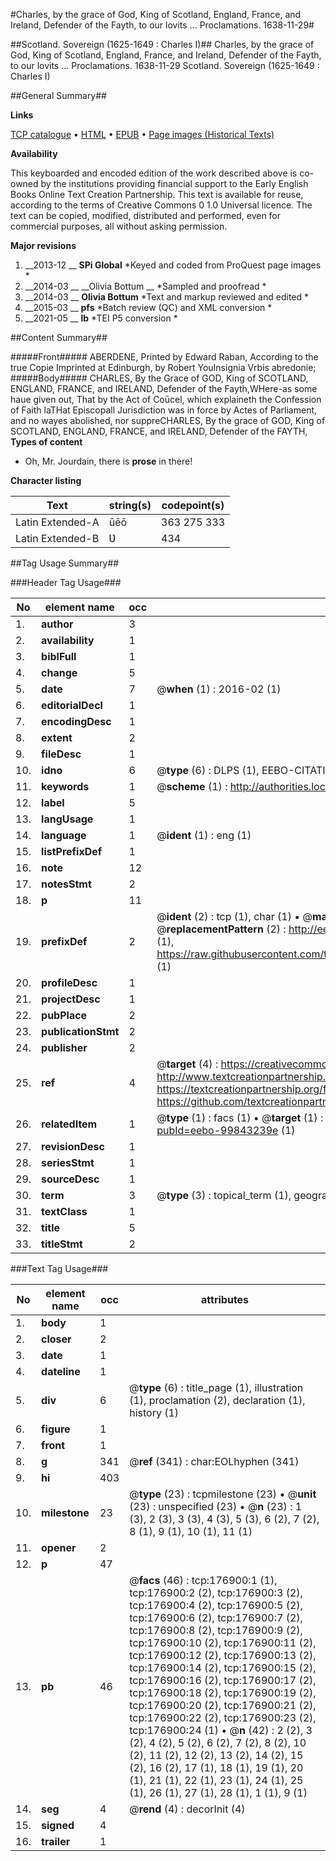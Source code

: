#Charles, by the grace of God, King of Scotland, England, France, and Ireland, Defender of the Fayth, to our lovits  ... Proclamations. 1638-11-29#

##Scotland. Sovereign (1625-1649 : Charles I)##
Charles, by the grace of God, King of Scotland, England, France, and Ireland, Defender of the Fayth, to our lovits  ...
Proclamations. 1638-11-29
Scotland. Sovereign (1625-1649 : Charles I)

##General Summary##

**Links**

[TCP catalogue](http://www.ota.ox.ac.uk/tcp/)  • 
[HTML](http://tei.it.ox.ac.uk/tcp/Texts-HTML/free/B15/B15699.html)  • 
[EPUB](http://tei.it.ox.ac.uk/tcp/Texts-EPUB/free/B15/B15699.epub) • 
[Page images (Historical Texts)](https://historicaltexts.jisc.ac.uk/eebo-99843239e)

**Availability**

This keyboarded and encoded edition of the work described above is co-owned by the
    institutions providing financial support to the Early English Books Online Text Creation
    Partnership. This text is available for reuse, according to the terms of  Creative Commons 0 1.0 Universal
    licence. The text can be copied, modified, distributed and performed, even for commercial
    purposes, all without asking permission.

**Major revisions**

1. __2013-12 __ __SPi Global__ *Keyed and coded from ProQuest page images *
1. __2014-03 __ __Olivia Bottum __ *Sampled and proofread *
1. __2014-03 __ __Olivia Bottum__ *Text and markup reviewed and edited *
1. __2015-03 __ __pfs__ *Batch review (QC) and XML conversion *
1. __2021-05 __ __lb__ *TEI P5 conversion *

##Content Summary##

#####Front#####
ABERDENE, Printed by Edward Raban, According to the true Copie Imprinted at Edinburgh, by Robert YouInsignia Vrbis abredonie;
#####Body#####
CHARLES, By the Grace of GOD, King of SCOTLAND, ENGLAND, FRANCE, and IRELAND, Defender of the Fayth,WHere-as some haue given out, That by the Act of Coūcel, which explaineth the Confession of Faith laTHat Episcopall Jurisdiction was in force by Actes of Parliament, and no wayes abolished, nor suppreCHARLES, By the grace of GOD, King of SCOTLAND, ENGLAND, FRANCE, and IRELAND, Defender of the FAYTH,
**Types of content**

  * Oh, Mr. Jourdain, there is **prose** in there!

**Character listing**


|Text|string(s)|codepoint(s)|
|---|---|---|
|Latin Extended-A|ūēō|363 275 333|
|Latin Extended-B|Ʋ|434|

##Tag Usage Summary##

###Header Tag Usage###

|No|element name|occ|attributes|
|---|---|---|---|
|1.|__author__|3||
|2.|__availability__|1||
|3.|__biblFull__|1||
|4.|__change__|5||
|5.|__date__|7| @__when__ (1) : 2016-02 (1)|
|6.|__editorialDecl__|1||
|7.|__encodingDesc__|1||
|8.|__extent__|2||
|9.|__fileDesc__|1||
|10.|__idno__|6| @__type__ (6) : DLPS (1), EEBO-CITATION (1), VID (1), EEBO-PROQUEST (1), STC (2)|
|11.|__keywords__|1| @__scheme__ (1) : http://authorities.loc.gov/ (1)|
|12.|__label__|5||
|13.|__langUsage__|1||
|14.|__language__|1| @__ident__ (1) : eng (1)|
|15.|__listPrefixDef__|1||
|16.|__note__|12||
|17.|__notesStmt__|2||
|18.|__p__|11||
|19.|__prefixDef__|2| @__ident__ (2) : tcp (1), char (1)  •  @__matchPattern__ (2) : ([0-9\-]+):([0-9IVX]+) (1), (.+) (1)  •  @__replacementPattern__ (2) : http://eebo.chadwyck.com/downloadtiff?vid=$1&page=$2 (1), https://raw.githubusercontent.com/textcreationpartnership/Texts/master/tcpchars.xml#$1 (1)|
|20.|__profileDesc__|1||
|21.|__projectDesc__|1||
|22.|__pubPlace__|2||
|23.|__publicationStmt__|2||
|24.|__publisher__|2||
|25.|__ref__|4| @__target__ (4) : https://creativecommons.org/publicdomain/zero/1.0/ (1), http://www.textcreationpartnership.org/docs/. (1), https://textcreationpartnership.org/faq/#faq05 (1), https://github.com/textcreationpartnership (1)|
|26.|__relatedItem__|1| @__type__ (1) : facs (1)  •  @__target__ (1) : https://data.historicaltexts.jisc.ac.uk/view?pubId=eebo-99843239e (1)|
|27.|__revisionDesc__|1||
|28.|__seriesStmt__|1||
|29.|__sourceDesc__|1||
|30.|__term__|3| @__type__ (3) : topical_term (1), geographic_name (2)|
|31.|__textClass__|1||
|32.|__title__|5||
|33.|__titleStmt__|2||


###Text Tag Usage###

|No|element name|occ|attributes|
|---|---|---|---|
|1.|__body__|1||
|2.|__closer__|2||
|3.|__date__|1||
|4.|__dateline__|1||
|5.|__div__|6| @__type__ (6) : title_page (1), illustration (1), proclamation (2), declaration (1), history (1)|
|6.|__figure__|1||
|7.|__front__|1||
|8.|__g__|341| @__ref__ (341) : char:EOLhyphen (341)|
|9.|__hi__|403||
|10.|__milestone__|23| @__type__ (23) : tcpmilestone (23)  •  @__unit__ (23) : unspecified (23)  •  @__n__ (23) : 1 (3), 2 (3), 3 (3), 4 (3), 5 (3), 6 (2), 7 (2), 8 (1), 9 (1), 10 (1), 11 (1)|
|11.|__opener__|2||
|12.|__p__|47||
|13.|__pb__|46| @__facs__ (46) : tcp:176900:1 (1), tcp:176900:2 (2), tcp:176900:3 (2), tcp:176900:4 (2), tcp:176900:5 (2), tcp:176900:6 (2), tcp:176900:7 (2), tcp:176900:8 (2), tcp:176900:9 (2), tcp:176900:10 (2), tcp:176900:11 (2), tcp:176900:12 (2), tcp:176900:13 (2), tcp:176900:14 (2), tcp:176900:15 (2), tcp:176900:16 (2), tcp:176900:17 (2), tcp:176900:18 (2), tcp:176900:19 (2), tcp:176900:20 (2), tcp:176900:21 (2), tcp:176900:22 (2), tcp:176900:23 (2), tcp:176900:24 (1)  •  @__n__ (42) : 2 (2), 3 (2), 4 (2), 5 (2), 6 (2), 7 (2), 8 (2), 10 (2), 11 (2), 12 (2), 13 (2), 14 (2), 15 (2), 16 (2), 17 (1), 18 (1), 19 (1), 20 (1), 21 (1), 22 (1), 23 (1), 24 (1), 25 (1), 26 (1), 27 (1), 28 (1), 1 (1), 9 (1)|
|14.|__seg__|4| @__rend__ (4) : decorInit (4)|
|15.|__signed__|4||
|16.|__trailer__|1||
